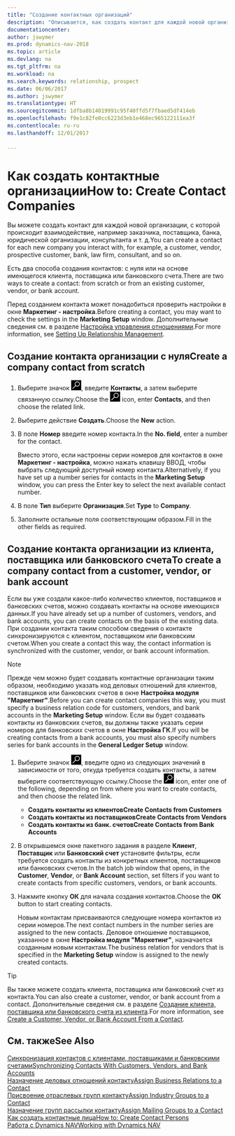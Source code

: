 ```yaml
---
title: "Создание контактных организаций"
description: "Описывается, как создать контакт для каждой новой организации или потенциального клиента, с которым вы взаимодействуете."
documentationcenter: 
author: jswymer
ms.prod: dynamics-nav-2018
ms.topic: article
ms.devlang: na
ms.tgt_pltfrm: na
ms.workload: na
ms.search.keywords: relationship, prospect
ms.date: 06/06/2017
ms.author: jswymer
ms.translationtype: HT
ms.sourcegitcommit: 1dfba8b14019991c95f40ffd5f7fbaed5df414eb
ms.openlocfilehash: f9e1c82fe0cc6223d3eb1e468ec965122111ea3f
ms.contentlocale: ru-ru
ms.lasthandoff: 12/01/2017

---
```

# <a name="how-to-create-contact-companies"></a><span data-ttu-id="c2483-103">Как создать контактные организации</span><span class="sxs-lookup"><span data-stu-id="c2483-103">How to: Create Contact Companies</span></span>
<span data-ttu-id="c2483-104">Вы можете создать контакт для каждой новой организации, с которой происходит взаимодействие, например заказчика, поставщика, банка, юридической организации, консультанта и т. д.</span><span class="sxs-lookup"><span data-stu-id="c2483-104">You can create a contact for each new company you interact with, for example, a customer, vendor, prospective customer, bank, law firm, consultant, and so on.</span></span>

<span data-ttu-id="c2483-105">Есть два способа создания контактов: с нуля или на основе имеющегося клиента, поставщика или банковского счета.</span><span class="sxs-lookup"><span data-stu-id="c2483-105">There are two ways to create a contact: from scratch or from an existing customer, vendor, or bank account.</span></span>

<span data-ttu-id="c2483-106">Перед созданием контакта может понадобиться проверить настройки в окне **Маркетинг - настройка**.</span><span class="sxs-lookup"><span data-stu-id="c2483-106">Before creating a contact, you may want to check the settings in the **Marketing Setup** window.</span></span> <span data-ttu-id="c2483-107">Дополнительные сведения см. в разделе [Настройка управления отношениями](marketing-setup-marketing.md).</span><span class="sxs-lookup"><span data-stu-id="c2483-107">For more information, see [Setting Up Relationship Management](marketing-setup-marketing.md).</span></span>

## <a name="create-a-company-contact-from-scratch"></a><span data-ttu-id="c2483-108">Создание контакта организации с нуля</span><span class="sxs-lookup"><span data-stu-id="c2483-108">Create a company contact from scratch</span></span>
1. <span data-ttu-id="c2483-109">Выберите значок ![Поиск страницы или отчета](media/ui-search/search_small.png "Значок поиска страницы или отчета"), введите **Контакты**, а затем выберите связанную ссылку.</span><span class="sxs-lookup"><span data-stu-id="c2483-109">Choose the ![Search for Page or Report](media/ui-search/search_small.png "Search for Page or Report icon") icon, enter **Contacts**, and then choose the related link.</span></span>
2. <span data-ttu-id="c2483-110">Выберите действие **Создать**.</span><span class="sxs-lookup"><span data-stu-id="c2483-110">Choose the **New** action.</span></span>
3. <span data-ttu-id="c2483-111">В поле **Номер** введите номер контакта.</span><span class="sxs-lookup"><span data-stu-id="c2483-111">In the **No. field**, enter a number for the contact.</span></span>

    <span data-ttu-id="c2483-112">Вместо этого, если настроены серии номеров для контактов в окне **Маркетинг - настройка**, можно нажать клавишу ВВОД, чтобы выбрать следующий доступный номер контакта.</span><span class="sxs-lookup"><span data-stu-id="c2483-112">Alternatively, if you have set up a number series for contacts in the **Marketing Setup** window, you can press the Enter key to select the next available contact number.</span></span>  
4. <span data-ttu-id="c2483-113">В поле **Тип** выберите **Организация**.</span><span class="sxs-lookup"><span data-stu-id="c2483-113">Set **Type** to **Company**.</span></span>
5. <span data-ttu-id="c2483-114">Заполните остальные поля соответствующим образом.</span><span class="sxs-lookup"><span data-stu-id="c2483-114">Fill in the other fields as required.</span></span>

## <a name="to-create-a-company-contact-from-a-customer-vendor-or-bank-account"></a><span data-ttu-id="c2483-115">Создание контакта организации из клиента, поставщика или банковского счета</span><span class="sxs-lookup"><span data-stu-id="c2483-115">To create a company contact from a customer, vendor, or bank account</span></span>
<span data-ttu-id="c2483-116">Если вы уже создали какое-либо количество клиентов, поставщиков и банковских счетов, можно создавать контакты на основе имеющихся данных.</span><span class="sxs-lookup"><span data-stu-id="c2483-116">If you have already set up a number of customers, vendors, and bank accounts, you can create contacts on the basis of the existing data.</span></span> <span data-ttu-id="c2483-117">При создании контакта таким способом сведения о контакте синхронизируются с клиентом, поставщиком или банковским счетом.</span><span class="sxs-lookup"><span data-stu-id="c2483-117">When you create a contact this way, the contact information is synchronized with the customer, vendor, or bank account information.</span></span>

> [!NOTE]  
>   <span data-ttu-id="c2483-118">Прежде чем можно будет создавать контактные организации таким образом, необходимо указать код деловых отношений для клиентов, поставщиков или банковских счетов в окне **Настройка модуля "Маркетинг"**.</span><span class="sxs-lookup"><span data-stu-id="c2483-118">Before you can create contact companies this way, you must specify a business relation code for customers, vendors, and bank accounts in the **Marketing Setup** window.</span></span> <span data-ttu-id="c2483-119">Если вы будет создавать контакты из банковских счетов, вы должны также указать серии номеров для банковских счетов в окне **Настройка ГК**.</span><span class="sxs-lookup"><span data-stu-id="c2483-119">If you will be creating contacts from a bank accounts, you must also specify numbers series for bank accounts in the **General Ledger Setup** window.</span></span>

1. <span data-ttu-id="c2483-120">Выберите значок ![Поиск страницы или отчета](media/ui-search/search_small.png "Значок поиска страницы или отчета"), введите одно из следующих значений в зависимости от того, откуда требуется создать контакты, а затем выберите соответствующую ссылку.</span><span class="sxs-lookup"><span data-stu-id="c2483-120">Choose the ![Search for Page or Report](media/ui-search/search_small.png "Search for Page or Report icon") icon, enter one of the following, depending on from where you want to create contacts, and then choose the related link.</span></span>
   * <span data-ttu-id="c2483-121">**Создать контакты из клиентов**</span><span class="sxs-lookup"><span data-stu-id="c2483-121">**Create Contacts from Customers**</span></span>
   * <span data-ttu-id="c2483-122">**Создать контакты из поставщиков**</span><span class="sxs-lookup"><span data-stu-id="c2483-122">**Create Contacts from Vendors**</span></span>
   * <span data-ttu-id="c2483-123">**Создать контакты из банк. счетов**</span><span class="sxs-lookup"><span data-stu-id="c2483-123">**Create Contacts from Bank Accounts**</span></span>
2. <span data-ttu-id="c2483-124">В открывшемся окне пакетного задания в разделе **Клиент**, **Поставщик** или **Банковский счет** установите фильтры, если требуется создать контакты из конкретных клиентов, поставщиков или банковских счетов.</span><span class="sxs-lookup"><span data-stu-id="c2483-124">In the batch job window that opens, in the **Customer**, **Vendor**, or **Bank Account** section, set filters if you want to create contacts from specific customers, vendors, or bank accounts.</span></span>
3. <span data-ttu-id="c2483-125">Нажмите кнопку **ОК** для начала создания контактов.</span><span class="sxs-lookup"><span data-stu-id="c2483-125">Choose the **OK** button to start creating contacts.</span></span>

    <span data-ttu-id="c2483-126">Новым контактам присваиваются следующие номера контактов из серии номеров.</span><span class="sxs-lookup"><span data-stu-id="c2483-126">The next contact numbers in the number series are assigned to the new contacts.</span></span> <span data-ttu-id="c2483-127">Деловое отношение поставщиков, указанное в окне **Настройка модуля "Маркетинг"**, назначается созданным новым контактам.</span><span class="sxs-lookup"><span data-stu-id="c2483-127">The business relation for vendors that is specified in the **Marketing Setup** window is assigned to the newly created contacts.</span></span>

> [!TIP]  
>   <span data-ttu-id="c2483-128">Вы также можете создать клиента, поставщика или банковский счет из контакта.</span><span class="sxs-lookup"><span data-stu-id="c2483-128">You can also create a customer, vendor, or bank account from a contact.</span></span> <span data-ttu-id="c2483-129">Дополнительные сведения см. в разделе [Создание клиента, поставщика или банковского счета из клиента](marketing-how-create-contacts-new-customers-vendors-bank-accounts.md).</span><span class="sxs-lookup"><span data-stu-id="c2483-129">For more information, see [Create a Customer, Vendor, or Bank Account From a Contact](marketing-how-create-contacts-new-customers-vendors-bank-accounts.md).</span></span>

## <a name="see-also"></a><span data-ttu-id="c2483-130">См. также</span><span class="sxs-lookup"><span data-stu-id="c2483-130">See Also</span></span>
[<span data-ttu-id="c2483-131">Синхронизация контактов с клиентами, поставщиками и банковскими счетами</span><span class="sxs-lookup"><span data-stu-id="c2483-131">Synchronizing Contacts With Customers, Vendors, and Bank Accounts</span></span>](marketing-synchronize-contacts-customers-vendors-bank-accounts.md)  
[<span data-ttu-id="c2483-132">Назначение деловых отношений контакту</span><span class="sxs-lookup"><span data-stu-id="c2483-132">Assign Business Relations to a Contact</span></span>](marketing-business-relations.md#AssignBusRelContact)  
[<span data-ttu-id="c2483-133">Присвоение отраслевых групп контакту</span><span class="sxs-lookup"><span data-stu-id="c2483-133">Assign Industry Groups to a Contact</span></span>](marketing-industry-groups.md#AssignIndustryGroupContact)  
[<span data-ttu-id="c2483-134">Назначение групп рассылки контакту</span><span class="sxs-lookup"><span data-stu-id="c2483-134">Assign Mailing Groups to a Contact</span></span>](marketing-mailing-groups.md#AssignMailGroupContact)  
[<span data-ttu-id="c2483-135">Как создать контактные лица</span><span class="sxs-lookup"><span data-stu-id="c2483-135">How to: Create Contact Persons</span></span>](marketing-create-contact-persons.md)  
[<span data-ttu-id="c2483-136">Работа с Dynamics NAV</span><span class="sxs-lookup"><span data-stu-id="c2483-136">Working with Dynamics NAV</span></span>](ui-work-product.md)

